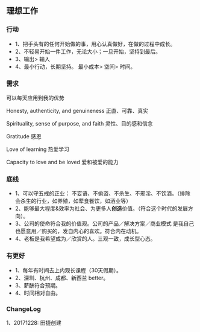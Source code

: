 ## 理想工作

### 行动

- 1、把手头有的任何开始做的事，用心认真做好，在做的过程中成长。
- 2、不轻易开始一件工作，无论大小；一旦开始，坚持到最后。
- 3、输出> 输入
- 4、最小行动，长期坚持。 最小成本> 空间> 时间。



### 需求

可以每天应用到我的优势

Honesty, authenticity, and genuineness 
正直、可靠、真实


Spirituality, sense of purpose, and faith 
灵性、目的感和信念

Gratitude 
感恩

Love of learning 
热爱学习


Capacity to love and be loved 
爱和被爱的能力



### 底线

- 1、可以守五戒的正业： 不妄语、不偷盗、不杀生、不邪淫、不饮酒。（排除 会杀生的行业，如养殖，如荤食餐饮，如酒业等）
- 2、能够最大程度&效率为社会、为更多人**创造**价值。（符合这个时代的发展方向）。
- 3、公司的使命符合我的价值观。公司的产品／解决方案／商业模式 是我自己也愿意用／购买的，发自内心的喜欢。符合内在动机。
- 4、老板是我希望成为／欣赏的人。三观一致，成长型心态。

### 有更好

- 1、每年有时间去上内观长课程（30天假期）。
- 2、深圳、杭州、成都、新西兰 better。
- 3、薪酬符合预期。
- 4、时间相对自由。


### ChangeLog

1、20171228: 田捷创建
